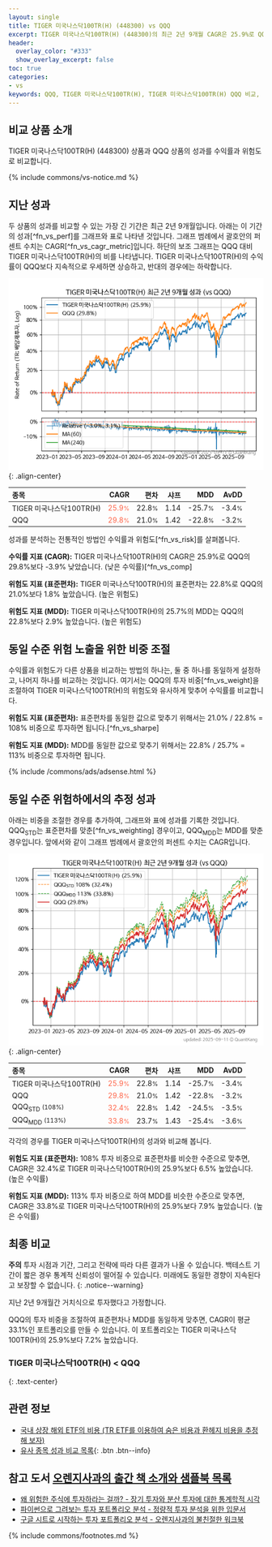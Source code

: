 ```yaml
---
layout: single
title: TIGER 미국나스닥100TR(H) (448300) vs QQQ
excerpt: TIGER 미국나스닥100TR(H) (448300)의 최근 2년 9개월 CAGR은 25.9%로 QQQ의 29.8%보다 -3.9% 낮았습니다.
header:
  overlay_color: "#333"
  show_overlay_excerpt: false
toc: true
categories:
- vs
keywords: QQQ, TIGER 미국나스닥100TR(H), TIGER 미국나스닥100TR(H) QQQ 비교, 448300, 448300 448300 비교
---
```


## 비교 상품 소개


TIGER 미국나스닥100TR(H) (448300) 상품과 QQQ 상품의 성과를 수익률과 위험도로 비교합니다.





{% include commons/vs-notice.md %}

## 지난 성과

두 상품의 성과를 비교할 수 있는 가장 긴 기간은 최근 2년 9개월입니다. 아래는 이 기간의 성과[^fn_vs_perf]를 그래프와 표로 나타낸 것입니다.
그래프 범례에서 괄호안의 퍼센트 수치는 CAGR[^fn_vs_cagr_metric]입니다.
하단의 보조 그래프는 QQQ 대비 TIGER 미국나스닥100TR(H)의 비를 나타냅니다.
TIGER 미국나스닥100TR(H)의 수익률이 QQQ보다 지속적으로 우세하면 상승하고, 반대의 경우에는 하락합니다.

![TIGER 미국나스닥100TR(H)](/vs/images/448300-vs-qqq_dual.png){: .align-center}

| **종목** | **CAGR** | **편차** | **샤프** | **MDD** | **AvDD** |
| :------------ | ------: | -----------: | -------: | ------: | -------: |
| TIGER 미국나스닥100TR(H) | <span style="color: tomato">25.9<small>%</small></span> | 22.8<small>%</small> | 1.14 | -25.7<small>%</small> | -3.4<small>%</small> |
| QQQ | <span style="color: tomato">29.8<small>%</small></span> | 21.0<small>%</small> | 1.42 | -22.8<small>%</small> | -3.2<small>%</small> |

<!-- more -->


성과를 분석하는 전통적인 방법인 수익률과 위험도[^fn_vs_risk]를 살펴봅니다.

**수익률 지표 (CAGR):** TIGER 미국나스닥100TR(H)의 CAGR은 25.9%로 QQQ의 29.8%보다 -3.9% 낮았습니다. (낮은 수익률)[^fn_vs_comp]

**위험도 지표 (표준편차):** TIGER 미국나스닥100TR(H)의 표준편차는 22.8%로 QQQ의 21.0%보다 1.8% 높았습니다. (높은 위험도)

**위험도 지표 (MDD):** TIGER 미국나스닥100TR(H)의 25.7%의 MDD는 QQQ의 22.8%보다 2.9% 높았습니다. (높은 위험도)



## 동일 수준 위험 노출을 위한 비중 조절

수익률과 위험도가 다른 상품을 비교하는 방법의 하나는, 둘 중 하나를 동일하게 설정하고, 나머지 하나를 비교하는 것입니다.
여기서는 QQQ의 투자 비중[^fn_vs_weight]을 조절하여 TIGER 미국나스닥100TR(H)의 위험도와 유사하게 맞추어 수익률를 비교합니다.

**위험도 지표 (표준편차):** 표준편차를 동일한 값으로 맞추기 위해서는 21.0% / 22.8% = 108% 비중으로 투자하면 됩니다.[^fn_vs_sharpe]

**위험도 지표 (MDD):** MDD를 동일한 값으로 맞추기 위해서는 22.8% / 25.7% = 113% 비중으로 투자하면 됩니다.


{% include /commons/ads/adsense.html %}



## 동일 수준 위험하에서의 추정 성과

아래는 비중을 조절한 경우를 추가하여, 그래프와 표에 성과를 기록한 것입니다.
QQQ<sub>STD</sub>는 표준편차를 맞춘[^fn_vs_weighting] 경우이고, QQQ<sub>MDD</sub>는 MDD를 맞춘 경우입니다.
앞에서와 같이 그래프 범례에서 괄호안의 퍼센트 수치는 CAGR입니다.


![TIGER 미국나스닥100TR(H)](/vs/images/448300-vs-qqq.png){: .align-center}



| **종목** | **CAGR** | **편차** | **샤프** | **MDD** | **AvDD** |
| :------------ | ------: | -----------: | -------: | ------: | -------: |
| TIGER 미국나스닥100TR(H) | <span style="color: tomato">25.9<small>%</small></span> | 22.8<small>%</small> | 1.14 | -25.7<small>%</small> | -3.4<small>%</small> |
| QQQ | <span style="color: tomato">29.8<small>%</small></span> | 21.0<small>%</small> | 1.42 | -22.8<small>%</small> | -3.2<small>%</small> |
| QQQ<sub>STD</sub> <small>(108%)</small> | <span style="color: tomato">32.4<small>%</small></span> | 22.8<small>%</small> | 1.42 | -24.5<small>%</small> | -3.5<small>%</small> |
| QQQ<sub>MDD</sub> <small>(113%)</small> | <span style="color: tomato">33.8<small>%</small></span> | 23.7<small>%</small> | 1.43 | -25.4<small>%</small> | -3.6<small>%</small> |



각각의 경우를 TIGER 미국나스닥100TR(H)의 성과와 비교해 봅니다.

**위험도 지표 (표준편차):** 108% 투자 비중으로 표준편차를 비슷한 수준으로 맞추면, CAGR은 32.4%로 TIGER 미국나스닥100TR(H)의 25.9%보다 6.5% 높았습니다. (높은 수익률)

**위험도 지표 (MDD):** 113% 투자 비중으로 하여 MDD를 비슷한 수준으로 맞추면, CAGR은 33.8%로 TIGER 미국나스닥100TR(H)의 25.9%보다 7.9% 높았습니다. (높은 수익률)




## 최종 비교

**주의** 투자 시점과 기간, 그리고 전략에 따라 다른 결과가 나올 수 있습니다. 백테스트 기간이 짧은 경우 통계적 신뢰성이 떨어질 수 있습니다. 미래에도 동일한 경향이 지속된다고 보장할 수 없습니다.
{: .notice--warning}

지난 2년 9개월간 거치식으로 투자했다고 가정합니다.

QQQ의 투자 비중을 조절하여 표준편차나 MDD를 동일하게 맞추면, CAGR이 평균 33.1%인 포트폴리오를 만들 수 있습니다.
이 포트폴리오는 TIGER 미국나스닥100TR(H)의 25.9%보다 7.2% 높았습니다.

### TIGER 미국나스닥100TR(H) &lt; QQQ
{: .text-center}


## 관련 정보

- [국내 상장 해외 ETF의 비용 (TR ETF를 이용하여 숨은 비용과 환헤지 비용을 추정해 보자)](https://kongdori.tistory.com/270)
- [유사 종목 성과 비교 목록](/vs/){: .btn .btn--info}


## 참고 도서 [오렌지사과의 출간 책 소개와 샘플북 목록](https://kongdori.tistory.com/691)

- [왜 위험한 주식에 투자하라는 걸까? - 장기 투자와 분산 투자에 대한 통계학적 시각](https://kongdori.tistory.com/421)
- [파이썬으로 그려보는 투자 포트폴리오 분석  - 정량적 투자 분석을 위한 입문서](https://kongdori.tistory.com/643)
- [구글 시트로 시작하는 투자 포트폴리오 분석 - 오렌지사과의 불친절한 워크북](https://kongdori.tistory.com/449)

{% include commons/footnotes.md %}
